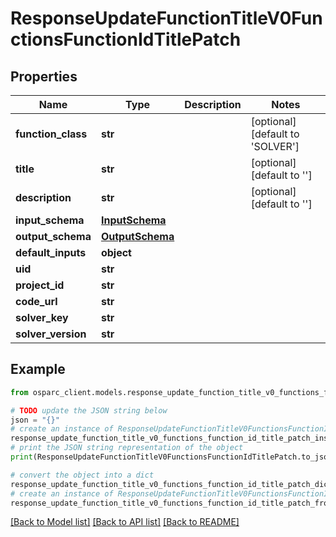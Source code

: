 # ResponseUpdateFunctionTitleV0FunctionsFunctionIdTitlePatch


## Properties

Name | Type | Description | Notes
------------ | ------------- | ------------- | -------------
**function_class** | **str** |  | [optional] [default to 'SOLVER']
**title** | **str** |  | [optional] [default to '']
**description** | **str** |  | [optional] [default to '']
**input_schema** | [**InputSchema**](InputSchema.md) |  | 
**output_schema** | [**OutputSchema**](OutputSchema.md) |  | 
**default_inputs** | **object** |  | 
**uid** | **str** |  | 
**project_id** | **str** |  | 
**code_url** | **str** |  | 
**solver_key** | **str** |  | 
**solver_version** | **str** |  | 

## Example

```python
from osparc_client.models.response_update_function_title_v0_functions_function_id_title_patch import ResponseUpdateFunctionTitleV0FunctionsFunctionIdTitlePatch

# TODO update the JSON string below
json = "{}"
# create an instance of ResponseUpdateFunctionTitleV0FunctionsFunctionIdTitlePatch from a JSON string
response_update_function_title_v0_functions_function_id_title_patch_instance = ResponseUpdateFunctionTitleV0FunctionsFunctionIdTitlePatch.from_json(json)
# print the JSON string representation of the object
print(ResponseUpdateFunctionTitleV0FunctionsFunctionIdTitlePatch.to_json())

# convert the object into a dict
response_update_function_title_v0_functions_function_id_title_patch_dict = response_update_function_title_v0_functions_function_id_title_patch_instance.to_dict()
# create an instance of ResponseUpdateFunctionTitleV0FunctionsFunctionIdTitlePatch from a dict
response_update_function_title_v0_functions_function_id_title_patch_from_dict = ResponseUpdateFunctionTitleV0FunctionsFunctionIdTitlePatch.from_dict(response_update_function_title_v0_functions_function_id_title_patch_dict)
```
[[Back to Model list]](../README.md#documentation-for-models) [[Back to API list]](../README.md#documentation-for-api-endpoints) [[Back to README]](../README.md)


